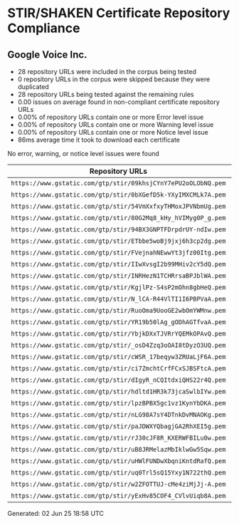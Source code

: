 # STIR/SHAKEN Certificate Repository Compliance

## Google Voice Inc.

- 28 repository URLs were included in the corpus being tested
- 0 repository URLs in the corpus were skipped because they were duplicated
- 28 repository URLs being tested against the remaining rules
- 0.00 issues on average found in non-compliant certificate repository URLs
- 0.00% of repository URLs contain one or more Error level issue
- 0.00% of repository URLs contain one or more Warning level issue
- 0.00% of repository URLs contain one or more Notice level issue
- 86ms average time it took to download each certificate

No error, warning, or notice level issues were found

| Repository URLs | Not After |  Problems | Link |
|-----------------|-----------|-----------|------|
| `https://www.gstatic.com/gtp/stir/09khsjCYnY7ePU2oOLObNQ.pem` | 29&#160;Dec&#160;23&#160;04:01&#160;UTC | false | [view](REPOS/078d2bf4394416a516cc04f97bb8842f5730ed0f/README.md) |
| `https://www.gstatic.com/gtp/stir/0bXGefD5k-YXyIMXCMLk7A.pem` | 04&#160;Mar&#160;23&#160;16:00&#160;UTC | false | [view](REPOS/bd6baa0e0a8b39a59acd878cea07d631f863c02f/README.md) |
| `https://www.gstatic.com/gtp/stir/54VmXxfxyTHMoxJPVNbmUg.pem` | 04&#160;Jun&#160;23&#160;18:59&#160;UTC | false | [view](REPOS/d632ba7cf2b00997912b5a2d4fb3fd2336638eb1/README.md) |
| `https://www.gstatic.com/gtp/stir/80G2Mq8_kHy_hVIMyg0P_g.pem` | 19&#160;Apr&#160;23&#160;17:58&#160;UTC | false | [view](REPOS/510ede1b0cc7a058675555657a844250549a144b/README.md) |
| `https://www.gstatic.com/gtp/stir/94BX3GNPTFDrpdrUY-ndIw.pem` | 09&#160;Feb&#160;23&#160;15:08&#160;UTC | false | [view](REPOS/db4e4415f8fc017e71aab8cda5806fc3ea54ce65/README.md) |
| `https://www.gstatic.com/gtp/stir/ETbbe5woBj9jxj6h3cp2dg.pem` | 01&#160;Oct&#160;24&#160;08:03&#160;UTC | false | [view](REPOS/4aea121fad6144d85157592e9c3d1eb0d2a90e15/README.md) |
| `https://www.gstatic.com/gtp/stir/FVejnahNEwwYt3jfz00Itg.pem` | 23&#160;Jul&#160;24&#160;20:02&#160;UTC | false | [view](REPOS/8f71c6e5ec5b0e15f5dd688dde567c9241d6f100/README.md) |
| `https://www.gstatic.com/gtp/stir/IIwXvsgI2b99MHiv2cY5dQ.pem` | 20&#160;Oct&#160;23&#160;22:58&#160;UTC | false | [view](REPOS/c20346b764d8515e1a8c02432359b41ea42cf29c/README.md) |
| `https://www.gstatic.com/gtp/stir/INRHezN1TCHRrsaBPJblWA.pem` | 27&#160;Mar&#160;23&#160;17:00&#160;UTC | false | [view](REPOS/66e826211a363453ee0395e02ed06cadb09fe21e/README.md) |
| `https://www.gstatic.com/gtp/stir/KgjlPz-S4sP2mOhn8gbHeQ.pem` | 20&#160;Jul&#160;23&#160;19:58&#160;UTC | false | [view](REPOS/3d4219199e9628ff523bda08664b7d610a5fe34f/README.md) |
| `https://www.gstatic.com/gtp/stir/N_lCA-R44VlTI1I6PBPVaA.pem` | 06&#160;Dec&#160;23&#160;00:02&#160;UTC | false | [view](REPOS/8ce464ba23d092ed2fb78e948ccc7307dc5ca71e/README.md) |
| `https://www.gstatic.com/gtp/stir/RuoOma9UooGE2wbOmYWMnw.pem` | 12&#160;May&#160;23&#160;18:58&#160;UTC | false | [view](REPOS/df98b8355c94499072e0af55bad23693d5858c96/README.md) |
| `https://www.gstatic.com/gtp/stir/YR19b50lAg_gODhAGTfvaA.pem` | 27&#160;Sep&#160;23&#160;22:58&#160;UTC | false | [view](REPOS/a7f2192fbb1cd098f03c8aa7b5704077099dd34d/README.md) |
| `https://www.gstatic.com/gtp/stir/YbjkDXxTJVRrYQEMkOPAvQ.pem` | 16&#160;Aug&#160;24&#160;00:02&#160;UTC | false | [view](REPOS/75ab1abd584f10c82b3c869980bffbf2f8a857f6/README.md) |
| `https://www.gstatic.com/gtp/stir/_osD4Zzq3oOAI8tDyzO3UQ.pem` | 30&#160;Jun&#160;24&#160;20:02&#160;UTC | false | [view](REPOS/96bdffcb3a43e7ba5619732fdeffeb83640fa800/README.md) |
| `https://www.gstatic.com/gtp/stir/cWSR_17beqyw3ZRUaLjF6A.pem` | 04&#160;Sep&#160;23&#160;21:59&#160;UTC | false | [view](REPOS/14d857a369b275c5454257a2bed0d7e9e29f633a/README.md) |
| `https://www.gstatic.com/gtp/stir/ci7ZmchtCrfFCxSJBSFtcA.pem` | 25&#160;Dec&#160;22&#160;14:58&#160;UTC | false | [view](REPOS/561aa1484d48eae86a8c23fc3a05f644f4329e11/README.md) |
| `https://www.gstatic.com/gtp/stir/dIgyR_nCQItdxiQHS22r4Q.pem` | 13&#160;Feb&#160;24&#160;08:02&#160;UTC | false | [view](REPOS/6f55a86d1d09c88f83a522526cedd43fe05dc9fd/README.md) |
| `https://www.gstatic.com/gtp/stir/hdltd1HR3k73jcaSwlbIYw.pem` | 21&#160;Jan&#160;24&#160;04:03&#160;UTC | false | [view](REPOS/ba1964cb803fa143d7119623945a26428fdf5063/README.md) |
| `https://www.gstatic.com/gtp/stir/lpzBPBX5gc1vz1KynYbDKA.pem` | 07&#160;Mar&#160;24&#160;12:05&#160;UTC | false | [view](REPOS/f1dd38cc661f95ad9441756e24f0b03a6cbc11d5/README.md) |
| `https://www.gstatic.com/gtp/stir/nLG98A7sY4DTnkDvMNAOKg.pem` | 15&#160;May&#160;24&#160;16:01&#160;UTC | false | [view](REPOS/36955b7470fdaf4d5330b4f8345d38ffd39c6b85/README.md) |
| `https://www.gstatic.com/gtp/stir/paJDWXYQbagjGA2RhXEI5g.pem` | 07&#160;Jun&#160;24&#160;20:02&#160;UTC | false | [view](REPOS/5b02ecca2777dcf5199d447d8ea8456748b9e8b8/README.md) |
| `https://www.gstatic.com/gtp/stir/rJ30cJF8R_KXERWFBILu0w.pem` | 24&#160;Oct&#160;24&#160;12:01&#160;UTC | false | [view](REPOS/8aa5f188c23b7b50d69b218719821d2f1760d7f2/README.md) |
| `https://www.gstatic.com/gtp/stir/uB8JRMelazMbIklwGw5Sqw.pem` | 12&#160;Aug&#160;23&#160;20:58&#160;UTC | false | [view](REPOS/a0f42db4b9a68fc082d6a2d7983077af96161b6c/README.md) |
| `https://www.gstatic.com/gtp/stir/uHWlFUNDwXbqniKntdRafQ.pem` | 27&#160;Jun&#160;23&#160;18:59&#160;UTC | false | [view](REPOS/2f91f64baa3edda816bf09cf1d65aa62c5fedd4d/README.md) |
| `https://www.gstatic.com/gtp/stir/uq0Trl5sQ15Yxy1N722thQ.pem` | 08&#160;Sep&#160;24&#160;04:01&#160;UTC | false | [view](REPOS/c3b7c9f0b95aeb9b50c47dee0c69960655ca9859/README.md) |
| `https://www.gstatic.com/gtp/stir/w2ZFOTTUJ-cMe4ziMjJj-A.pem` | 12&#160;Nov&#160;23&#160;22:59&#160;UTC | false | [view](REPOS/283a4af0f44934ba69c6d621005a97bdf41c0e35/README.md) |
| `https://www.gstatic.com/gtp/stir/yExHv85COF4_CVlvUiqb8A.pem` | 17&#160;Jan&#160;23&#160;14:59&#160;UTC | false | [view](REPOS/825f7223f49427df239d5c0304282fdbbc6fdc36/README.md) |


Generated: 02 Jun 25 18:58 UTC